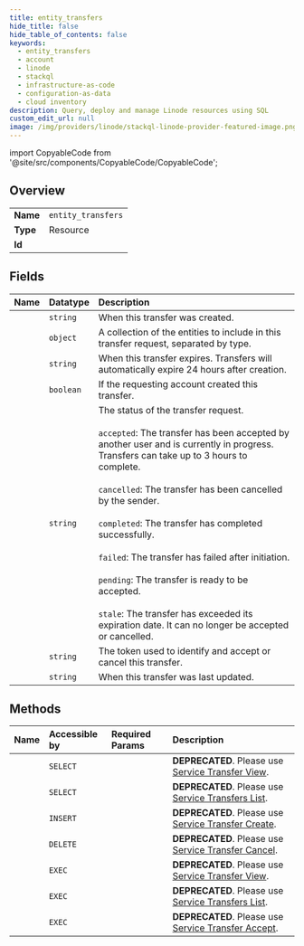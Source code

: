 ```yaml
---
title: entity_transfers
hide_title: false
hide_table_of_contents: false
keywords:
  - entity_transfers
  - account
  - linode    
  - stackql
  - infrastructure-as-code
  - configuration-as-data
  - cloud inventory
description: Query, deploy and manage Linode resources using SQL
custom_edit_url: null
image: /img/providers/linode/stackql-linode-provider-featured-image.png
---
```


import CopyableCode from '@site/src/components/CopyableCode/CopyableCode';




## Overview
<table><tbody>
<tr><td><b>Name</b></td><td><code>entity_transfers</code></td></tr>
<tr><td><b>Type</b></td><td>Resource</td></tr>
<tr><td><b>Id</b></td><td><CopyableCode code="linode.account.entity_transfers" /></td></tr>
</tbody></table>

## Fields
| Name | Datatype | Description |
|:-----|:---------|:------------|
| <CopyableCode code="created" /> | `string` | When this transfer was created.<br /> |
| <CopyableCode code="entities" /> | `object` | A collection of the entities to include in this transfer request, separated by type.<br /> |
| <CopyableCode code="expiry" /> | `string` | When this transfer expires. Transfers will automatically expire 24 hours after creation.<br /> |
| <CopyableCode code="is_sender" /> | `boolean` | If the requesting account created this transfer.<br /> |
| <CopyableCode code="status" /> | `string` | The status of the transfer request.<br /><br />`accepted`: The transfer has been accepted by another user and is currently in progress. Transfers can take up to 3 hours to complete.<br /><br />`cancelled`: The transfer has been cancelled by the sender.<br /><br />`completed`: The transfer has completed successfully.<br /><br />`failed`: The transfer has failed after initiation.<br /><br />`pending`: The transfer is ready to be accepted.<br /><br />`stale`: The transfer has exceeded its expiration date. It can no longer be accepted or cancelled.<br /> |
| <CopyableCode code="token" /> | `string` | The token used to identify and accept or cancel this transfer.<br /> |
| <CopyableCode code="updated" /> | `string` | When this transfer was last updated.<br /> |
## Methods
| Name | Accessible by | Required Params | Description |
|:-----|:--------------|:----------------|:------------|
| <CopyableCode code="getEntityTransfer" /> | `SELECT` | <CopyableCode code="token" /> | **DEPRECATED**. Please use [Service Transfer View](/docs/api/account/#service-transfer-view).<br /> |
| <CopyableCode code="getEntityTransfers" /> | `SELECT` |  | **DEPRECATED**. Please use [Service Transfers List](/docs/api/account/#service-transfers-list).<br /> |
| <CopyableCode code="createEntityTransfer" /> | `INSERT` | <CopyableCode code="data__entities" /> | **DEPRECATED**. Please use [Service Transfer Create](/docs/api/account/#service-transfer-create).<br /> |
| <CopyableCode code="deleteEntityTransfer" /> | `DELETE` | <CopyableCode code="token" /> | **DEPRECATED**. Please use [Service Transfer Cancel](/docs/api/account/#service-transfer-cancel).<br /> |
| <CopyableCode code="_getEntityTransfer" /> | `EXEC` | <CopyableCode code="token" /> | **DEPRECATED**. Please use [Service Transfer View](/docs/api/account/#service-transfer-view).<br /> |
| <CopyableCode code="_getEntityTransfers" /> | `EXEC` |  | **DEPRECATED**. Please use [Service Transfers List](/docs/api/account/#service-transfers-list).<br /> |
| <CopyableCode code="acceptEntityTransfer" /> | `EXEC` | <CopyableCode code="token" /> | **DEPRECATED**. Please use [Service Transfer Accept](/docs/api/account/#service-transfer-accept).<br /> |
